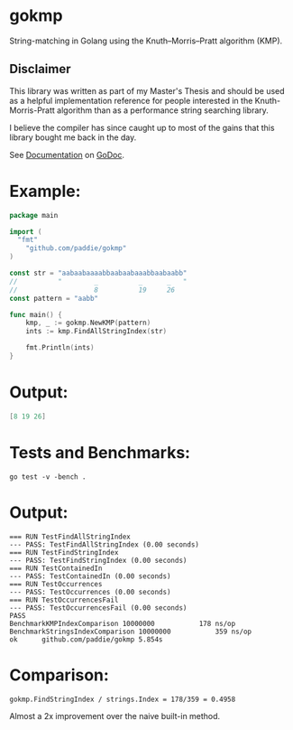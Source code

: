 gokmp
=====

String-matching in Golang using the Knuth–Morris–Pratt algorithm (KMP).

## Disclaimer

This library was written as part of my Master's Thesis and should be used as a helpful implementation reference for people interested in the Knuth-Morris-Pratt algorithm than as a performance string searching library.

I believe the compiler has since caught up to most of the gains that this library bought me back in the day.

See [Documentation](http://godoc.org/github.com/paddie/gokmp) on [GoDoc](http://godoc.org/).

Example:
========
```Go
package main

import (
  "fmt"
	"github.com/paddie/gokmp"
)

const str = "aabaabaaaabbaabaabaaabbaabaabb"
//          "        _          _      _   "
//                   8          19     26
const pattern = "aabb"

func main() {
	kmp, _ := gokmp.NewKMP(pattern)
	ints := kmp.FindAllStringIndex(str)

	fmt.Println(ints)
}
```
Output:
=======
```Go
[8 19 26]
```

Tests and Benchmarks:
=====================
```
go test -v -bench .
```

Output:
=======
```
=== RUN TestFindAllStringIndex
--- PASS: TestFindAllStringIndex (0.00 seconds)
=== RUN TestFindStringIndex
--- PASS: TestFindStringIndex (0.00 seconds)
=== RUN TestContainedIn
--- PASS: TestContainedIn (0.00 seconds)
=== RUN TestOccurrences
--- PASS: TestOccurrences (0.00 seconds)
=== RUN TestOccurrencesFail
--- PASS: TestOccurrencesFail (0.00 seconds)
PASS
BenchmarkKMPIndexComparison	10000000	       178 ns/op
BenchmarkStringsIndexComparison	10000000	       359 ns/op
ok  	github.com/paddie/gokmp	5.854s
```
Comparison:
============
```bash
gokmp.FindStringIndex / strings.Index = 178/359 = 0.4958
```
Almost a 2x improvement over the naive built-in method.
